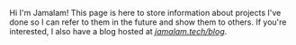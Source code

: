 Hi I'm Jamalam! This page is here to store information about projects I've done
so I can refer to them in the future and show them to others. If you're
interested, I also have a blog hosted at
[_jamalam.tech/blog_](https://jamalam.tech/blog).
